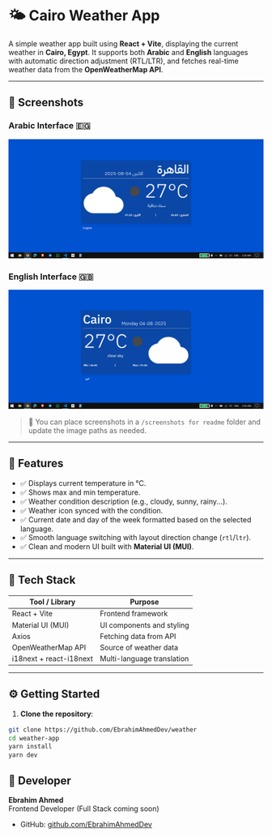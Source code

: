 # 🌤️ Cairo Weather App

A simple weather app built using **React + Vite**, displaying the current weather in **Cairo, Egypt**. It supports both **Arabic** and **English** languages with automatic direction adjustment (RTL/LTR), and fetches real-time weather data from the **OpenWeatherMap API**.

---

## 📸 Screenshots

### Arabic Interface 🇪🇬

![Arabic Screenshot](/screenshots%20for%20readme/ar.png)

### English Interface 🇬🇧

![English Screenshot](/screenshots%20for%20readme/en.png)

> 📝 You can place screenshots in a `/screenshots for readme` folder and update the image paths as needed.

---

## 🚀 Features

- ✅ Displays current temperature in °C.
- ✅ Shows max and min temperature.
- ✅ Weather condition description (e.g., cloudy, sunny, rainy...).
- ✅ Weather icon synced with the condition.
- ✅ Current date and day of the week formatted based on the selected language.
- ✅ Smooth language switching with layout direction change (`rtl`/`ltr`).
- ✅ Clean and modern UI built with **Material UI (MUI)**.

---

## 🧰 Tech Stack

| Tool / Library          | Purpose                    |
| ----------------------- | -------------------------- |
| React + Vite            | Frontend framework         |
| Material UI (MUI)       | UI components and styling  |
| Axios                   | Fetching data from API     |
| OpenWeatherMap API      | Source of weather data     |
| i18next + react-i18next | Multi-language translation |

---

## ⚙️ Getting Started

1. **Clone the repository**:

```bash
git clone https://github.com/EbrahimAhmedDev/weather
cd weather-app
yarn install
yarn dev
```

## 🧑 Developer

**Ebrahim Ahmed**  
Frontend Developer (Full Stack coming soon)

- GitHub: [github.com/EbrahimAhmedDev](https://github.com/EbrahimAhmedDev)

